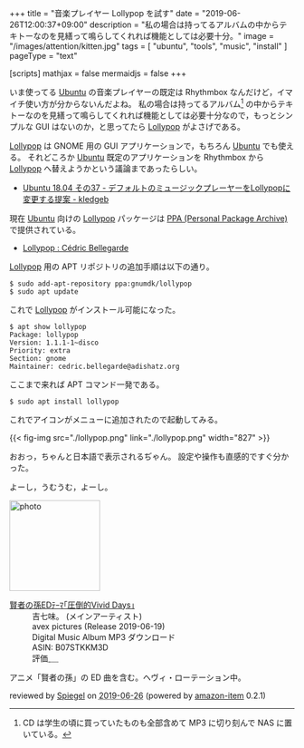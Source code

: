 +++
title = "音楽プレイヤー Lollypop を試す"
date =  "2019-06-26T12:00:37+09:00"
description = "私の場合は持ってるアルバムの中からテキトーなのを見繕って鳴らしてくれれば機能としては必要十分。"
image = "/images/attention/kitten.jpg"
tags = [ "ubuntu", "tools", "music", "install" ]
pageType = "text"

[scripts]
  mathjax = false
  mermaidjs = false
+++

いま使ってる [Ubuntu] の音楽プレイヤーの既定は Rhythmbox なんだけど，イマイチ使い方が分からないんだよね。
私の場合は持ってるアルバム[^ma1] の中からテキトーなのを見繕って鳴らしてくれれば機能としては必要十分なので，もっとシンプルな GUI はないのか，と思ってたら [Lollypop] がよさげである。

[^ma1]: CD は学生の頃に買っていたものも全部含めて MP3 に切り刻んで NAS に置いている。

[Lollypop] は GNOME 用の GUI アプリケーションで，もちろん [Ubuntu] でも使える。
それどころか [Ubuntu] 既定のアプリケーションを Rhythmbox から [Lollypop] へ替えようかという議論まであったらしい。

- [Ubuntu 18.04 その37 - デフォルトのミュージックプレーヤーをLollypopに変更する提案 - kledgeb](https://kledgeb.blogspot.com/2018/01/ubuntu-1804-37-lollypop.html)

現在 [Ubuntu] 向けの [Lollypop] パッケージは [PPA (Personal Package Archive)](https://launchpad.net/ubuntu/+ppas) で提供されている。

- [Lollypop : Cédric Bellegarde](https://launchpad.net/~gnumdk/+archive/ubuntu/lollypop)

[Lollypop] 用の APT リポジトリの追加手順は以下の通り。

```text
$ sudo add-apt-repository ppa:gnumdk/lollypop
$ sudo apt update
```

これで [Lollypop] がインストール可能になった。

```text
$ apt show lollypop
Package: lollypop
Version: 1.1.1-1~disco
Priority: extra
Section: gnome
Maintainer: cedric.bellegarde@adishatz.org
```

ここまで来れば APT コマンド一発である。

```text
$ sudo apt install lollypop
```

これでアイコンがメニューに追加されたので起動してみる。

{{< fig-img src="./lollypop.png" link="./lollypop.png" width="827" >}}

おおっ，ちゃんと日本語で表示されるぢゃん。
設定や操作も直感的ですぐ分かった。

よーし，うむうむ，よーし。

[Lollypop]: https://wiki.gnome.org/Apps/Lollypop?action=show "Apps/Lollypop - GNOME Wiki!"
[Ubuntu]: https://www.ubuntu.com/ "The leading operating system for PCs, IoT devices, servers and the cloud | Ubuntu"
[PPA]: https://launchpad.net/ubuntu/+ppas "Personal Package Archives : Ubuntu"

<div class="hreview">
  <div class="photo"><a class="item url" href="https://www.amazon.co.jp/%E8%B3%A2%E8%80%85%E3%81%AE%E5%AD%ABED%EF%BE%83%EF%BD%B0%EF%BE%8F%EF%BD%A2%E5%9C%A7%E5%80%92%E7%9A%84Vivid-Days%EF%BD%A3-%E5%90%89%E4%B8%83%E5%91%B3%E3%80%82/dp/B07STKKM3D?SubscriptionId=AKIAJYVUJ3DMTLAECTHA&tag=baldandersinf-22&linkCode=xm2&camp=2025&creative=165953&creativeASIN=B07STKKM3D"><img src="https://images-fe.ssl-images-amazon.com/images/I/610RL7gTRYL._SL160_.jpg" width="160" alt="photo"></a></div>
  <dl class="fn">
    <dt><a href="https://www.amazon.co.jp/%E8%B3%A2%E8%80%85%E3%81%AE%E5%AD%ABED%EF%BE%83%EF%BD%B0%EF%BE%8F%EF%BD%A2%E5%9C%A7%E5%80%92%E7%9A%84Vivid-Days%EF%BD%A3-%E5%90%89%E4%B8%83%E5%91%B3%E3%80%82/dp/B07STKKM3D?SubscriptionId=AKIAJYVUJ3DMTLAECTHA&tag=baldandersinf-22&linkCode=xm2&camp=2025&creative=165953&creativeASIN=B07STKKM3D">賢者の孫EDﾃｰﾏ｢圧倒的Vivid Days｣</a></dt>
	<dd>吉七味。 (メインアーティスト)</dd>
    <dd>avex pictures (Release 2019-06-19)</dd>
    <dd>Digital Music Album MP3 ダウンロード</dd>
    <dd>ASIN: B07STKKM3D</dd>
    <dd>評価<abbr class="rating fa-sm" title="4">&nbsp;<i class="fas fa-star"></i>&nbsp;<i class="fas fa-star"></i>&nbsp;<i class="fas fa-star"></i>&nbsp;<i class="fas fa-star"></i>&nbsp;<i class="far fa-star"></i></abbr></dd>
  </dl>
  <p class="description">アニメ「賢者の孫」の ED 曲を含む。ヘヴィ・ローテーション中。</p>
  <p class="powered-by" >reviewed by <a href='#maker' class='reviewer'>Spiegel</a> on <abbr class="dtreviewed" title="2019-06-26">2019-06-26</abbr> (powered by <a href="https://github.com/spiegel-im-spiegel/amazon-item" >amazon-item</a> 0.2.1)</p>
</div>
